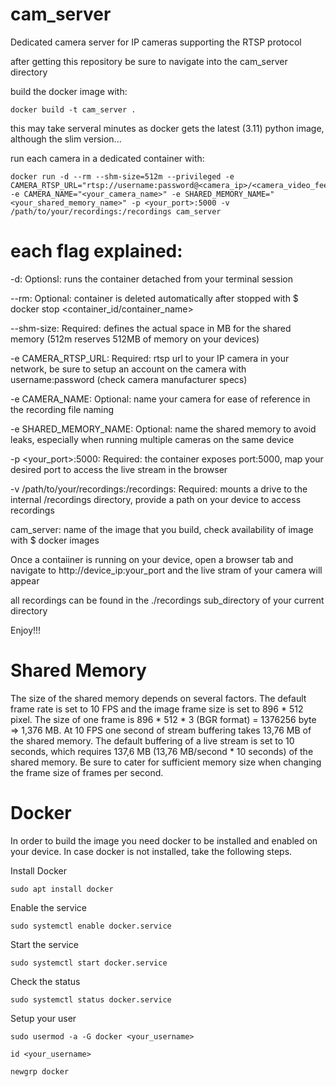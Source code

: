 # cam_server

Dedicated camera server for IP cameras supporting the RTSP protocol


after getting this repository be sure to navigate into the cam_server directory
  
  build the docker image with:
  
    docker build -t cam_server .
    
  this may take serveral minutes as docker gets the latest (3.11) python image, although the slim version...
  
  run each camera in a dedicated container with:
  
    docker run -d --rm --shm-size=512m --privileged -e CAMERA_RTSP_URL="rtsp://username:password@<camera_ip>/<camera_video_feed>" -e CAMERA_NAME="<your_camera_name>" -e SHARED_MEMORY_NAME="<your_shared_memory_name>" -p <your_port>:5000 -v /path/to/your/recordings:/recordings cam_server
  
# each flag explained:
  
  -d: Optionsl: runs the container detached from your terminal session
  
  --rm: Optional: container is deleted automatically after stopped with $ docker stop <container_id/container_name> 
  
  --shm-size: Required: defines the actual space in MB for the shared memory (512m reserves 512MB of memory on your devices) 
  
  -e CAMERA_RTSP_URL: Required: rtsp url to your IP camera in your network, be sure to setup an account on the camera with username:password (check camera manufacturer specs) 
  
  -e CAMERA_NAME: Optional: name your camera for ease of reference in the recording file naming
  
  -e SHARED_MEMORY_NAME: Optional: name the shared memory to avoid leaks, especially when running multiple cameras on the same device 
  
  -p <your_port>:5000: Required: the container exposes port:5000, map your desired port to access the live stream in the browser 
  
  -v /path/to/your/recordings:/recordings: Required: mounts a drive to the internal /recordings directory, provide a path on your device to access recordings

  cam_server: name of the image that you build, check availability of image with $ docker images

  
Once a contaiiner is running on your device, open a browser tab and navigate to http://device_ip:your_port and the live stram of your camera will appear

all recordings can be found in the ./recordings sub_directory of your current directory

Enjoy!!!


# Shared Memory

  The size of the shared memory depends on several factors. The default frame rate is set to 10 FPS and the image frame size is set to 896 * 512 pixel. The size of one frame is 896 * 512 * 3 (BGR format) = 1376256 byte => 1,376 MB. At 10 FPS one second of stream buffering takes 13,76 MB of the shared memory. The default buffering of a live stream is set to 10 seconds, which requires 137,6 MB (13,76 MB/second * 10 seconds) of the shared memory. Be sure to cater for sufficient memory size when changing the frame size of frames per second.


# Docker

  In order to build the image you need docker to be installed and enabled on your device. In case docker is not installed, take the following steps.

  Install Docker
    
    sudo apt install docker

  Enable the service
  
    sudo systemctl enable docker.service

  Start the service
    
    sudo systemctl start docker.service

  Check the status
  
    sudo systemctl status docker.service

  Setup your user
  
    sudo usermod -a -G docker <your_username>

    id <your_username>

    newgrp docker
